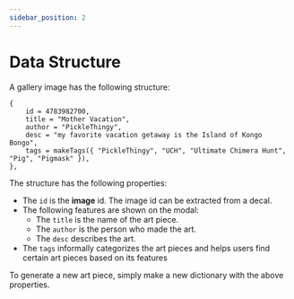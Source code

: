 ```yaml
---
sidebar_position: 2
---
```


# Data Structure

A gallery image has the following structure:

```
{
    id = 4783982700,
    title = "Mother Vacation",
    author = "PickleThingy",
    desc = "my favorite vacation getaway is the Island of Kongo Bongo",
    tags = makeTags({ "PickleThingy", "UCH", "Ultimate Chimera Hunt", "Pig", "Pigmask" }),
},
```

The structure has the following properties:
- The `id` is the **image** id. The image id can be extracted from a decal.
- The following features are shown on the modal:
    - The `title` is the name of the art piece.
    - The `author` is the person who made the art.
    - The `desc` describes the art.
- The `tags` informally categorizes the art pieces and helps users find certain art pieces based on its features

To generate a new art piece, simply make a new dictionary with the above properties. 